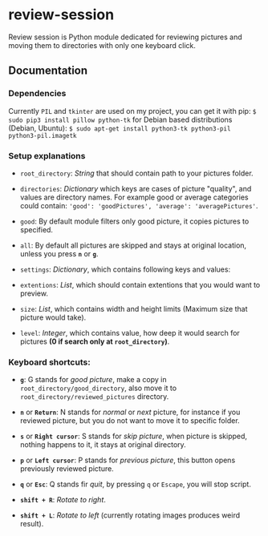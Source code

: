 # review-session
Review session is Python module dedicated for reviewing pictures and moving them to directories with only one keyboard click.

## Documentation

### Dependencies

Currently ```PIL``` and ```tkinter``` are used on my project, you can get it with pip:
```$ sudo pip3 install pillow python-tk```
for Debian based distributions (Debian, Ubuntu):
```$ sudo apt-get install python3-tk python3-pil python3-pil.imagetk```

### Setup explanations

- ```root_directory```: _String_ that should contain path to your pictures folder.
- ```directories```: _Dictionary_ which keys are cases of picture "quality", and values are directory names. For example good or average categories could contain: ```'good': 'goodPictures', 'average': 'averagePictures'```.
-    ```good```: By default module filters only good picture, it copies pictures to specified.
-    ```all```: By default all pictures are skipped and stays at original location, unless you press __```n```__ or __```g```__.

- ```settings```: _Dictionary_, which contains following keys and values:
-    ```extentions```: _List_, which should contain extentions that you would want to preview.
-    ```size```: _List_, which contains width and height limits (Maximum size that picture would take).
-    ```level```: _Integer_, which contains value, how deep it would search for pictures __(0 if search only at ```root_directory```)__.
    
### Keyboard shortcuts:

- __```g```__: G stands for _good picture_, make a copy in ```root_directory/good_directory```, also move it to ```root_directory/reviewed_pictures``` directory.
- __```n```__ or __```Return```__: N stands for _normal_ or _next_ picture, for instance if you reviewed picture, but you do not want to move it to specific folder.
- __```s```__ or __```Right cursor```__: S stands for _skip picture_, when picture is skipped, nothing happens to it, it stays at original directory.
- __```p```__ or __```Left cursor```__: P stands for _previous picture_, this button opens previously reviewed picture.
- __```q```__ or __```Esc```__: Q stands fir _quit_, by pressing ```q``` or ```Escape```, you will stop script.

- __```shift + R```__: _Rotate to right_.
- __```shift + L```__: _Rotate to left_ (currently rotating images produces weird result).
